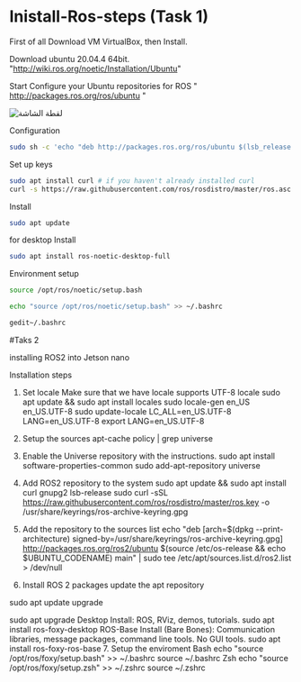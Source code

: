 # Inistall-Ros-steps (Task 1)
First of all Download VM VirtualBox, then Install.

Download ubuntu 20.04.4 64bit. "http://wiki.ros.org/noetic/Installation/Ubuntu"

Start Configure your Ubuntu repositories 
for ROS " http://packages.ros.org/ros/ubuntu "


![لقطة الشاشة  ](https://user-images.githubusercontent.com/86748540/181916260-65b8b8c1-4825-4295-9e4f-6982c335f716.png)


Configuration
```bash
sudo sh -c 'echo "deb http://packages.ros.org/ros/ubuntu $(lsb_release -sc) main" > /etc/apt/sources.list.d/ros-latest.list'
```

Set up keys
```bash
sudo apt install curl # if you haven't already installed curl
curl -s https://raw.githubusercontent.com/ros/rosdistro/master/ros.asc | sudo apt-key add -
```


Install

```bash
sudo apt update
```


for desktop Install

```bash
sudo apt install ros-noetic-desktop-full
```

Environment setup


```bash
source /opt/ros/noetic/setup.bash
```
```bash
echo "source /opt/ros/noetic/setup.bash" >> ~/.bashrc
```
```bash
gedit~/.bashrc
```

#Taks 2

installing ROS2 into Jetson nano

Installation steps

1. Set locale Make sure that we have locale supports UTF-8
locale
sudo apt update && sudo apt install locales sudo locale-gen en_US en_US.UTF-8
sudo update-locale LC_ALL=en_US.UTF-8 LANG=en_US.UTF-8
export LANG=en_US.UTF-8

2. Setup the sources apt-cache policy | grep universe 
3. Enable the Universe repository with the instructions. sudo apt install software-properties-common sudo add-apt-repository universe 
4. Add ROS2 repository to the system sudo apt update && sudo apt install curl gnupg2 lsb-release sudo curl -sSL https://raw.githubusercontent.com/ros/rosdistro/master/ros.key -o /usr/share/keyrings/ros-archive-keyring.gpg 
5. Add the repository to the sources list echo "deb [arch=$(dpkg --print-architecture) signed-by=/usr/share/keyrings/ros-archive-keyring.gpg] http://packages.ros.org/ros2/ubuntu $(source /etc/os-release && echo $UBUNTU_CODENAME) main" | sudo tee /etc/apt/sources.list.d/ros2.list > /dev/null 
6. Install ROS 2 packages update the apt repository

sudo apt update upgrade

sudo apt upgrade Desktop Install: ROS, RViz, demos, tutorials. sudo apt install ros-foxy-desktop ROS-Base Install (Bare Bones): Communication libraries, message packages, command line tools. No GUI tools. sudo apt install ros-foxy-ros-base 7. Setup the enviroment Bash echo "source /opt/ros/foxy/setup.bash" >> ~/.bashrc source ~/.bashrc Zsh echo "source /opt/ros/foxy/setup.zsh" >> ~/.zshrc source ~/.zshrc

